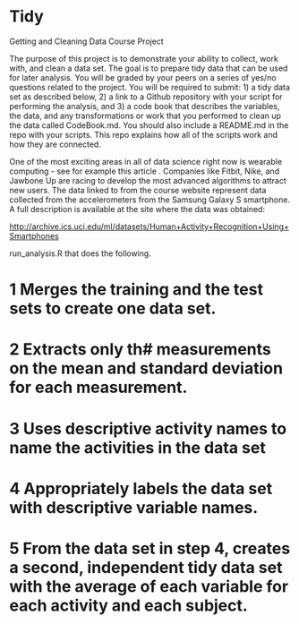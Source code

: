 # Tidy

Getting and Cleaning Data Course Project

The purpose of this project is to demonstrate your ability to collect, work with, and clean a data set. The goal is to prepare tidy data that can be used for later analysis. You will be graded by your peers on a series of yes/no questions related to the project. You will be required to submit: 1) a tidy data set as described below, 2) a link to a Github repository with your script for performing the analysis, and 3) a code book that describes the variables, the data, and any transformations or work that you performed to clean up the data called CodeBook.md. You should also include a README.md in the repo with your scripts. This repo explains how all of the scripts work and how they are connected.

One of the most exciting areas in all of data science right now is wearable computing - see for example this article . Companies like Fitbit, Nike, and Jawbone Up are racing to develop the most advanced algorithms to attract new users. The data linked to from the course website represent data collected from the accelerometers from the Samsung Galaxy S smartphone. A full description is available at the site where the data was obtained:

http://archive.ics.uci.edu/ml/datasets/Human+Activity+Recognition+Using+Smartphones 

 run_analysis.R that does the following.

 #  1 Merges the training and the test sets to create one data set.
 #  2 Extracts only th# measurements on the mean and standard deviation for each measurement.
 #  3 Uses descriptive activity names to name the activities in the data set
 #  4 Appropriately labels the data set with descriptive variable names.
 #  5 From the data set in step 4, creates a second, independent tidy data set with the average of each variable for each activity and each subject.
